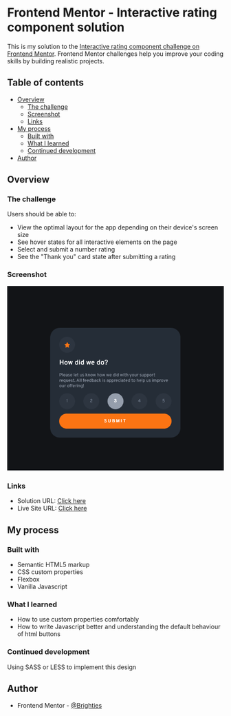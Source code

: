 # Frontend Mentor - Interactive rating component solution

This is my solution to the [Interactive rating component challenge on Frontend Mentor](https://www.frontendmentor.io/challenges/interactive-rating-component-koxpeBUmI). Frontend Mentor challenges help you improve your coding skills by building realistic projects.

## Table of contents

- [Overview](#overview)
  - [The challenge](#the-challenge)
  - [Screenshot](#screenshot)
  - [Links](#links)
- [My process](#my-process)
  - [Built with](#built-with)
  - [What I learned](#what-i-learned)
  - [Continued development](#continued-development)
- [Author](#author)

## Overview

### The challenge

Users should be able to:

- View the optimal layout for the app depending on their device's screen size
- See hover states for all interactive elements on the page
- Select and submit a number rating
- See the "Thank you" card state after submitting a rating

### Screenshot

![](./dist/images/Screenshot_Interactive%20rating_component.png)

### Links

- Solution URL: [Click here]()
- Live Site URL: [Click here]()

## My process

### Built with

- Semantic HTML5 markup
- CSS custom properties
- Flexbox
- Vanilla Javascript

### What I learned

- How to use custom properties comfortably
- How to write Javascript better and understanding the default behaviour of html buttons

### Continued development

Using SASS or LESS to implement this design

## Author

- Frontend Mentor - [@Brighties](https://www.frontendmentor.io/profile/Brighties)
